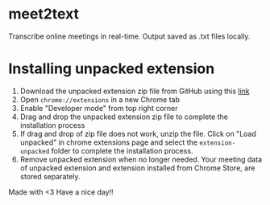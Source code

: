 # meet2text
Transcribe online meetings in real-time. Output saved as .txt files locally.

# Installing unpacked extension
1. Download the unpacked extension zip file from GitHub using this [link](https://raw.githubusercontent.com/vivek-nexus/transcriptonic/refs/heads/main/extension-unpacked.zip)
2. Open `chrome://extensions` in a new Chrome tab
3. Enable "Developer mode" from top right corner
4. Drag and drop the unpacked extension zip file to complete the installation process
5. If drag and drop of zip file does not work, unzip the file. Click on "Load unpacked" in chrome extensions page and select the `extension-unpacked` folder to complete the installation process.
6. Remove unpacked extension when no longer needed. Your meeting data of unpacked extension and extension installed from Chrome Store, are stored separately.

Made with <3
Have a nice day!!
